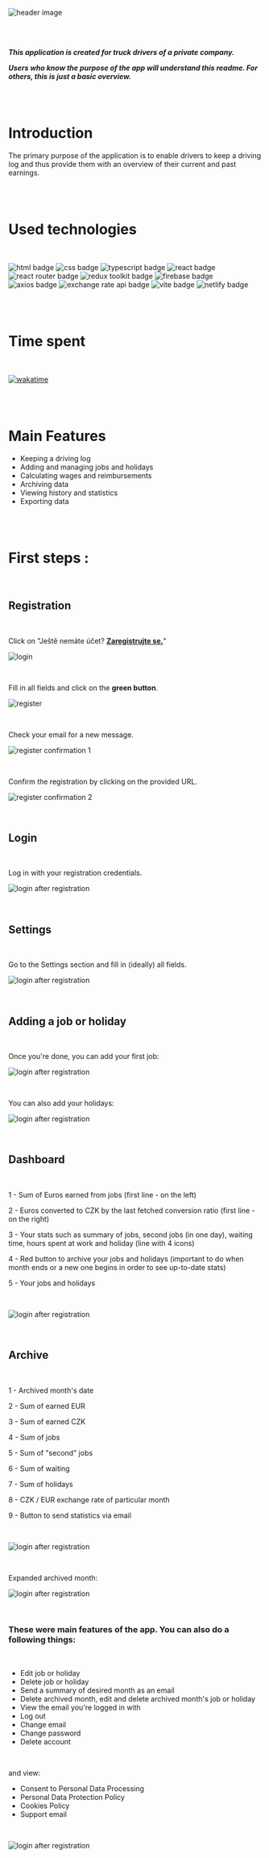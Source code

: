 ![header image](src/images/github-header-image.png)

<br>

<br>

**_This application is created for truck drivers of a private company._**

**_Users who know the purpose of the app will understand this readme. For others, this is just a basic overview._**

<br>
<br>

# Introduction

The primary purpose of the application is to enable drivers to keep a driving log and thus provide them with an overview of their current and past earnings.

<br>
<br>

# Used technologies

<br>

![html badge](https://img.shields.io/badge/HTML-F15B29?style=for-the-badge)
![css badge](https://img.shields.io/badge/CSS-1775BB?style=for-the-badge)
![typescript badge](https://img.shields.io/badge/TYPESCRIPT-3178C6?style=for-the-badge)
![react badge](https://img.shields.io/badge/REACT-00D8FF?style=for-the-badge&labelColor=black)
![react router badge](https://img.shields.io/badge/REACT%20ROUTER-F54250?style=for-the-badge&labelColor=black)
![redux toolkit badge](https://img.shields.io/badge/REDUX%20TOOLKIT-7649BB?style=for-the-badge&labelColor=black)
![firebase badge](https://img.shields.io/badge/FIREBASE-FFCC32?style=for-the-badge)
![axios badge](https://img.shields.io/badge/AXIOS-386BE4?style=for-the-badge)
![exchange rate api badge](https://img.shields.io/badge/EXCHANGE%20RATE%20API-ED1C24?style=for-the-badge)
![vite badge](https://img.shields.io/badge/VITE-BA37FE?style=for-the-badge)
![netlify badge](https://img.shields.io/badge/NETLIFY-00BEBB?style=for-the-badge)

<br>
<br>

# Time spent

<br>

[![wakatime](https://wakatime.com/badge/github/gaz647/emTRUCK.svg)](https://wakatime.com/badge/github/gaz647/emTRUCK)

<br>
<br>

# Main Features

- Keeping a driving log
- Adding and managing jobs and holidays
- Calculating wages and reimbursements
- Archiving data
- Viewing history and statistics
- Exporting data

<br>
<br>

# First steps :

<br>

## Registration

<br>

Click on "Ještě nemáte účet? **<u>Zaregistrujte se.</u>**"

![login](src/images/putovka.net_login.png)

<br>

Fill in all fields and click on the **green button**.

![register](src/images/putovka.net_register.png)

<br>

Check your email for a new message.

![register confirmation 1](src/images/putovka.net_email_confirmation_1.png)

<br>

Confirm the registration by clicking on the provided URL.

![register confirmation 2](src/images/putovka.net_email_confirmation_2.png)

<br>

## Login

<br>

Log in with your registration credentials.

![login after registration](src/images/putovka.net_login_with_credentials.png)

<br>

## Settings

<br>

Go to the Settings section and fill in (ideally) all fields.

![login after registration](src/images/putovka.net_settings.png)

<br>

## Adding a job or holiday

<br>

Once you're done, you can add your first job:

![login after registration](src/images/putovka.net_add_job.png)

<br>

You can also add your holidays:

![login after registration](src/images/putovka.net_add_holiday.png)

<br>

## Dashboard

<br>

1 - Sum of Euros earned from jobs (first line - on the left)

2 - Euros converted to CZK by the last fetched conversion ratio (first line - on the right)

3 - Your stats such as summary of jobs, second jobs (in one day), waiting time, hours spent at work and holiday (line with 4 icons)

4 - Red button to archive your jobs and holidays (important to do when month ends or a new one begins in order to see up-to-date stats)

5 - Your jobs and holidays

<br>

![login after registration](src/images/putovka.net_dashboard.png)

<br>

## Archive

<br>

1 - Archived month's date

2 - Sum of earned EUR

3 - Sum of earned CZK

4 - Sum of jobs

5 - Sum of "second" jobs

6 - Sum of waiting

7 - Sum of holidays

8 - CZK / EUR exchange rate of particular month

9 - Button to send statistics via email

<br>

![login after registration](src/images/putovka.net_archive_collapsed.png)

<br>

Expanded archived month:

![login after registration](src/images/putovka.net_archive_expanded.png)

<br>

### These were main features of the app. You can also do a following things:

<br>

- Edit job or holiday
- Delete job or holiday
- Send a summary of desired month as an email
- Delete archived month, edit and delete archived month's job or holiday
- View the email you're logged in with
- Log out
- Change email
- Change password
- Delete account

<br>

and view:

- Consent to Personal Data Processing
- Personal Data Protection Policy
- Cookies Policy
- Support email

<br>

![login after registration](src/images/emtruck.net_settings_menu.png)
